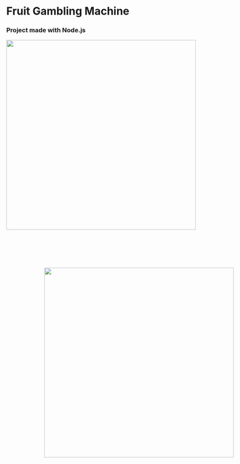 # Fruit Gambling Machine 
### Project made with Node.js
<img src="https://i.imgur.com/EVkeaUt.png" width="500" height="500" >


<style type="text/css">
.centerImage
{
 margin: 100px;
}
</style>
<img class="centerImage" src="https://i.imgur.com/EVkeaUt.png" width="500" height="500"  align="left" >
